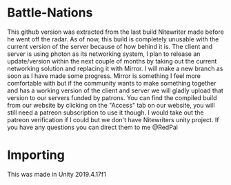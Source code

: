 # Battle-Nations
This github version was extracted from the last build Nitewriter made before he went off the radar. As of now, this build is completely unusable with the current version of the server because of how behind it is. The client and server is using photon as its networking system, I plan to release an update/version within the next couple of months by taking out the current networking solution and replacing it with Mirror. I will make a new branch as soon as I have made some progress. Mirror is something I feel more comfortable with but if the community wants to make something together and has a working version of the client and server we will gladly upload that version to our servers funded by patrons. You can find the compiled build from our website by clicking on the "Access" tab on our website, you will still need a patreon subscription to use it though. I would take out the patreon verification if I could but we don't have Nitewriters unity project. If you have any questions you can direct them to me @RedPal

# Importing
This was made in Unity 2019.4.17f1
